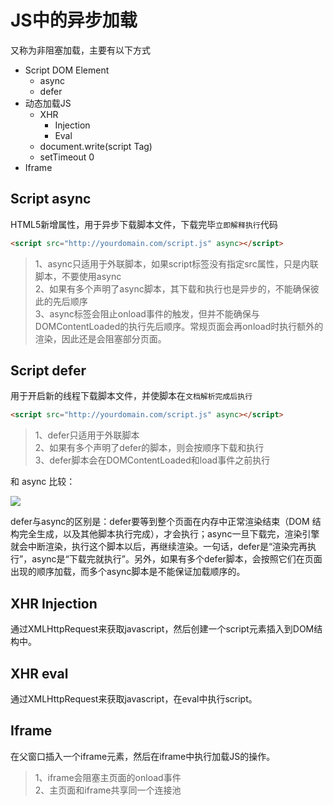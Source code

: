 # JS中的异步加载

又称为非阻塞加载，主要有以下方式

* Script DOM Element
  * async
  * defer
* 动态加载JS
  * XHR
    * Injection
    * Eval
  * document.write(script Tag)
  * setTimeout 0
* Iframe


## Script async

HTML5新增属性，用于异步下载脚本文件，下载完毕`立即解释执行`代码

```HTML
<script src="http://yourdomain.com/script.js" async></script>
```

> 1、async只适用于外联脚本，如果script标签没有指定src属性，只是内联脚本，不要使用async   
> 2、如果有多个声明了async脚本，其下载和执行也是异步的，不能确保彼此的先后顺序   
> 3、async标签会阻止onload事件的触发，但并不能确保与DOMContentLoaded的执行先后顺序。常规页面会再onload时执行额外的渲染，因此还是会阻塞部分页面。

## Script defer

用于开启新的线程下载脚本文件，并使脚本在`文档解析完成后执行`

```HTML
<script src="http://yourdomain.com/script.js" async></script>
```

> 1、defer只适用于外联脚本   
> 2、如果有多个声明了defer的脚本，则会按顺序下载和执行   
> 3、defer脚本会在DOMContentLoaded和load事件之前执行

和 async 比较：

![](https://ws3.sinaimg.cn/large/006tNc79ly1fvn2p4orglj312y074wh9.jpg)

defer与async的区别是：defer要等到整个页面在内存中正常渲染结束（DOM 结构完全生成，以及其他脚本执行完成），才会执行；async一旦下载完，渲染引擎就会中断渲染，执行这个脚本以后，再继续渲染。一句话，defer是“渲染完再执行”，async是“下载完就执行”。另外，如果有多个defer脚本，会按照它们在页面出现的顺序加载，而多个async脚本是不能保证加载顺序的。

## XHR Injection

通过XMLHttpRequest来获取javascript，然后创建一个script元素插入到DOM结构中。

## XHR eval

通过XMLHttpRequest来获取javascript，在eval中执行script。

## Iframe

在父窗口插入一个iframe元素，然后在iframe中执行加载JS的操作。

> 1、iframe会阻塞主页面的onload事件   
> 2、主页面和iframe共享同一个连接池

##
